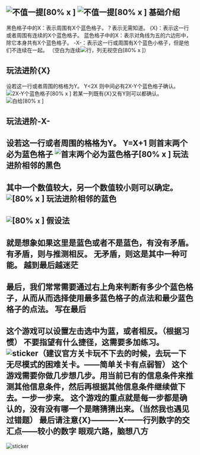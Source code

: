 ![不值一提[80% x ]](https://s2.loli.net/2022/08/01/qIiWBlLRpCznNkx.jpg)
![不值一提[80% x ]](https://s2.loli.net/2022/08/01/bvPWeZrHufABzLd.jpg)
基础介绍
-







黑色格子中的X：表示周围有X个蓝色格子。？表示无需知道。
{X}：表示这一行或者周围有连续的X个蓝色格子。
蓝色格子中的X：表示对角线为五的六边形中，除它本身共有X个蓝色格子。
-X-：表示这一行或周围有X个蓝色小格子，但是他们不连续在一起。
（空白为连续![行，列无视空白[80% x ]](https://s2.loli.net/2022/08/01/fYGRtvrdaWJF1g8.png)）

玩法进阶{X}
-
设若这一行或者周围的格格为Y。
Y<2X
则中间必有2X-Y个蓝色格子确认。
![2X-Y个蓝色格子[80% x ]](https://s2.loli.net/2022/08/01/cHSVeoM6gNP5wFp.png)
若某一列既有{X}又有Y则可以都确认。
![白给[80% x ]](https://s2.loli.net/2022/08/01/pbCqLeNYlDsM93j.png)


玩法进阶-X-
-
设若这一行或者周围的格格为Y。
Y=X+1
则首末两个必为蓝色格子
![首末两个必为蓝色格子[80% x ]](https://s2.loli.net/2022/08/01/hoXnyujVZ4BGPEx.png)
玩法进阶相邻的黑色
-
其中一个数值较大，另一个数值较小则可以确定。
![[80% x ]](https://s2.loli.net/2022/08/01/CYblqDOecuHTAJZ.png)
玩法进阶相邻的蓝色
-
![[80% x ]](https://s2.loli.net/2022/08/01/7ypnCVwjim6ES9l.png)
假设法
-
就是想象如果这里是蓝色或者不是蓝色，有没有矛盾。
有矛盾，则与推测相反。
无矛盾，则这是其中一种可能。
越到最后越迷茫
-
最后，我们常常需要通过右上角来判断有多少个蓝色格子，从而从而选择使用最多蓝色格子的点法和最少蓝色格子的点法。
写在最后
-
这个游戏可以设置左击选中为蓝，或者相反。（根据习惯）
不要指望有什么捷径，这需要多加练习。![sticker](yellow-face/26)（建议官方关卡玩不下去的时候，去玩一下无尽模式的困难关卡。——简单关卡有点弱智）
这个游戏需要你做几步想几步。用当前已有的信息条件来推测其他信息条件，然后再根据其他信息条件继续做下去。一步一步来。
这个游戏的重点就是每一步都是确认的，没有没有哪一个是瞎猜猜出来。（当然我也遇见过错题）
最后请注意{X}———-X-——行列数字的交汇点——较小的数字
眼观六路，脑想八方
-
![sticker](aru/118)